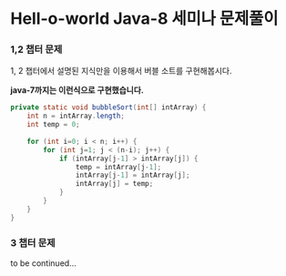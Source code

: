 # Hell-o-world Java-8 세미나 문제풀이

### 1,2 챕터 문제
1, 2 챕터에서 설명된 지식만을 이용해서
버블 소트를 구현해봅시다.

**java-7까지는 이런식으로 구현했습니다.**

```java
private static void bubbleSort(int[] intArray) {
    int n = intArray.length;
    int temp = 0;
   
    for (int i=0; i < n; i++) {
        for (int j=1; j < (n-i); j++) {
            if (intArray[j-1] > intArray[j]) {
                temp = intArray[j-1];
                intArray[j-1] = intArray[j];
                intArray[j] = temp;
            }
        }
    }
}
```

### 3 챕터 문제
to be continued...
